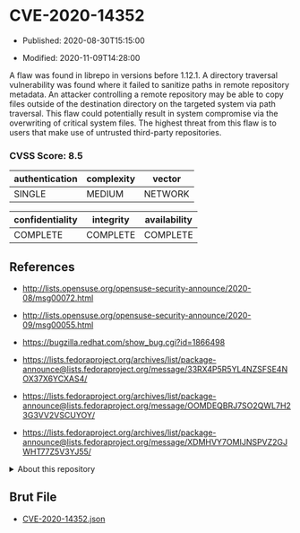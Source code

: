 # CVE-2020-14352

- Published: 2020-08-30T15:15:00

- Modified: 2020-11-09T14:28:00

A flaw was found in librepo in versions before 1.12.1. A directory traversal vulnerability was found where it failed to sanitize paths in remote repository metadata. An attacker controlling a remote repository may be able to copy files outside of the destination directory on the targeted system via path traversal. This flaw could potentially result in system compromise via the overwriting of critical system files. The highest threat from this flaw is to users that make use of untrusted third-party repositories.

### CVSS Score: **8.5**

| authentication | complexity | vector |
| --- | --- | --- |
| SINGLE | MEDIUM | NETWORK |

| confidentiality | integrity | availability |
| --- | --- | --- |
| COMPLETE | COMPLETE | COMPLETE |

## References

* http://lists.opensuse.org/opensuse-security-announce/2020-08/msg00072.html

* http://lists.opensuse.org/opensuse-security-announce/2020-09/msg00055.html

* https://bugzilla.redhat.com/show_bug.cgi?id=1866498

* https://lists.fedoraproject.org/archives/list/package-announce@lists.fedoraproject.org/message/33RX4P5R5YL4NZSFSE4NOX37X6YCXAS4/

* https://lists.fedoraproject.org/archives/list/package-announce@lists.fedoraproject.org/message/OOMDEQBRJ7SO2QWL7H23G3VV2VSCUYOY/

* https://lists.fedoraproject.org/archives/list/package-announce@lists.fedoraproject.org/message/XDMHVY7OMIJNSPVZ2GJWHT77Z5V3YJ55/

<details>
<summary>About this repository</summary> 

  This repository is part of the project [Live Hack CVE](https://github.com/Live-Hack-CVE). Main website can be found [www.live-hack.org](https://www.live-hack.org) 
  
  Made by [Sn0wAlice](https://github.com/Sn0wAlice) for the people that care about security and need to have a feed of the latest CVEs. Hope you enjoy it, don't forget to star the repo and follow me on [Twitter](https://twitter.com/Sn0wAlice) and [Github](https://github.com/Sn0wAlice). And that is my [personnal website](https://www.alice-snow.me/)

  - [Home Page](https://github.com/Live-Hack-CVE)
  - [Framework](https://github.com/Live-Hack-CVE/cve-framework)
  - [CVE database](https://github.com/Live-Hack-CVE/full_database)
  - [Changelog](https://github.com/Live-Hack-CVE/Changelog)
</details>

## Brut File

* [CVE-2020-14352.json](https://raw.githubusercontent.com/Live-Hack-CVE/full_database/main/cves/2020/CVE-2020-14352.json)


